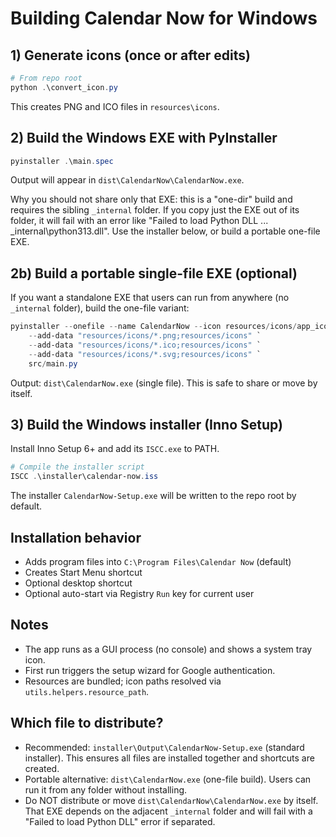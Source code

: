 # Building Calendar Now for Windows

## 1) Generate icons (once or after edits)

```powershell
# From repo root
python .\convert_icon.py
```

This creates PNG and ICO files in `resources\icons`.

## 2) Build the Windows EXE with PyInstaller

```powershell
pyinstaller .\main.spec
```

Output will appear in `dist\CalendarNow\CalendarNow.exe`.

Why you should not share only that EXE: this is a "one-dir" build and requires the sibling `_internal` folder. If you copy just the EXE out of its folder, it will fail with an error like "Failed to load Python DLL ... _internal\python313.dll". Use the installer below, or build a portable one-file EXE.

## 2b) Build a portable single-file EXE (optional)

If you want a standalone EXE that users can run from anywhere (no `_internal` folder), build the one-file variant:

```powershell
pyinstaller --onefile --name CalendarNow --icon resources/icons/app_icon.ico --noconsole `
	--add-data "resources/icons/*.png;resources/icons" `
	--add-data "resources/icons/*.ico;resources/icons" `
	--add-data "resources/icons/*.svg;resources/icons" `
	src/main.py
```

Output: `dist\CalendarNow.exe` (single file). This is safe to share or move by itself.

## 3) Build the Windows installer (Inno Setup)

Install Inno Setup 6+ and add its `ISCC.exe` to PATH.

```powershell
# Compile the installer script
ISCC .\installer\calendar-now.iss
```

The installer `CalendarNow-Setup.exe` will be written to the repo root by default.

## Installation behavior
- Adds program files into `C:\Program Files\Calendar Now` (default)
- Creates Start Menu shortcut
- Optional desktop shortcut
- Optional auto-start via Registry `Run` key for current user

## Notes
- The app runs as a GUI process (no console) and shows a system tray icon.
- First run triggers the setup wizard for Google authentication.
- Resources are bundled; icon paths resolved via `utils.helpers.resource_path`.

## Which file to distribute?
- Recommended: `installer\Output\CalendarNow-Setup.exe` (standard installer). This ensures all files are installed together and shortcuts are created.
- Portable alternative: `dist\CalendarNow.exe` (one-file build). Users can run it from any folder without installing.
- Do NOT distribute or move `dist\CalendarNow\CalendarNow.exe` by itself. That EXE depends on the adjacent `_internal` folder and will fail with a "Failed to load Python DLL" error if separated.
